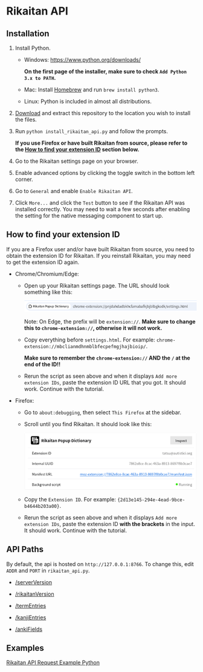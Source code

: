 # Rikaitan API

## Installation

1. Install Python.

    - Windows: https://www.python.org/downloads/

        **On the first page of the installer, make sure to check `Add Python 3.x to PATH`.**

    - Mac: Install [Homebrew](https://brew.sh/) and run `brew install python3`.

    - Linux: Python is included in almost all distributions.

2. [Download](https://github.com/Ajatt-Tools/rikaitan-api/archive/master.zip) and extract this repository to the location you wish to install the files.

3. Run `python install_rikaitan_api.py` and follow the prompts.

    **If you use Firefox or have built Rikaitan from source, please refer to the [How to find your extension ID](#how-to-find-your-extension-id) section below.**

4. Go to the Rikaitan settings page on your browser.

5. Enable advanced options by clicking the toggle switch in the bottom left corner.

6. Go to `General` and enable `Enable Rikaitan API`.

7. Click `More...` and click the `Test` button to see if the Rikaitan API was installed correctly. You may need to wait a few seconds after enabling the setting for the native messaging component to start up.

## How to find your extension ID

If you are a Firefox user and/or have built Rikaitan from source, you need to obtain the extension ID for Rikaitan. If you reinstall Rikaitan, you may need to get the extension ID again.

- Chrome/Chromium/Edge:

    - Open up your Rikaitan settings page. The URL should look something like this:

        ![image](./docs/images/chrome_extension_id.png)

        Note: On Edge, the prefix will be `extension://`. **Make sure to change this to `chrome-extension://`, otherwise it will not work.**

    - Copy everything before `settings.html`. For example: `chrome-extension://mbclianmdhnmblbfecpefmgjhajbioip/`.

        **Make sure to remember the `chrome-extension://` AND the `/` at the end of the ID!!**

    - Rerun the script as seen above and when it displays `Add more extension IDs`, paste the extension ID URL that you got. It should work. Continue with the tutorial.

- Firefox:

    - Go to `about:debugging`, then select `This Firefox` at the sidebar.

    - Scroll until you find Rikaitan. It should look like this:

        ![image](./docs/images/firefox_extension_id.png)

    - Copy the `Extension ID`. For example: `{2d13e145-294e-4ead-9bce-b4644b203a00}`.

    - Rerun the script as seen above and when it displays `Add more extension IDs`, paste the extension ID **with the brackets** in the input. It should work. Continue with the tutorial.

## API Paths

By default, the api is hosted on `http://127.0.0.1:8766`. To change this, edit `ADDR` and `PORT` in `rikaitan_api.py`.

- [/serverVersion](./docs/api_paths/serverVersion.md)

- [/rikaitanVersion](./docs/api_paths/rikaitanVersion.md)

- [/termEntries](./docs/api_paths/termEntries.md)

- [/kanjiEntries](./docs/api_paths/kanjiEntries.md)

- [/ankiFields](./docs/api_paths/ankiFields.md)

## Examples

[Rikaitan API Request Example Python](./request_example.py)
